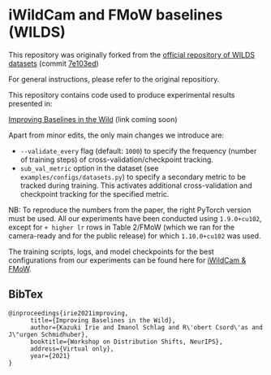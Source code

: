 # iWildCam and FMoW baselines (WILDS)

This repository was originally forked from the [official repository of WILDS datasets](https://github.com/p-lambda/wilds) (commit [7e103ed](https://github.com/p-lambda/wilds/commit/7e103ed051b54936ba11d246b564605c6019af56))

For general instructions, please refer to the original repositiory.

This repository contains code used to produce experimental results presented in:

[Improving Baselines in the Wild](openreview) (link coming soon)

Apart from minor edits, the only main changes we introduce are:
* `--validate_every` flag (default: `1000`) to specify the frequency (number of training steps) of cross-validation/checkpoint tracking.
* `sub_val_metric` option in the dataset (see `examples/configs/datasets.py`) to specify a secondary metric to be tracked during training. This activates additional cross-validation and checkpoint tracking for the specified metric.

NB: To reproduce the numbers from the paper, the right PyTorch version must be used.
All our experiments have been conducted using `1.9.0+cu102`, except for `+ higher lr` rows in Table 2/FMoW (which we ran for the camera-ready and for the public release) for which `1.10.0+cu102` was used.

The training scripts, logs, and model checkpoints for the best configurations from our experiments can be found here for [iWildCam & FMoW](https://people.idsia.ch/~kazuki/work/wilds).


## BibTex
```
@inproceedings{irie2021improving,
      title={Improving Baselines in the Wild}, 
      author={Kazuki Irie and Imanol Schlag and R\'obert Csord\'as and J\"urgen Schmidhuber},
      booktitle={Workshop on Distribution Shifts, NeurIPS},
      address={Virtual only},
      year={2021}
}
```
